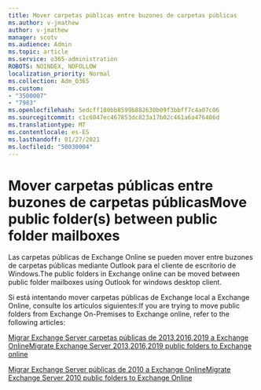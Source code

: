 ```yaml
---
title: Mover carpetas públicas entre buzones de carpetas públicas
ms.author: v-jmathew
author: v-jmathew
manager: scotv
ms.audience: Admin
ms.topic: article
ms.service: o365-administration
ROBOTS: NOINDEX, NOFOLLOW
localization_priority: Normal
ms.collection: Adm_O365
ms.custom:
- "3500007"
- "7983"
ms.openlocfilehash: 5edcff180bb8599b882630b09f3bbff7c4a07c06
ms.sourcegitcommit: c1c6047ec467853dc823a17b02c461a6a476406d
ms.translationtype: MT
ms.contentlocale: es-ES
ms.lasthandoff: 01/27/2021
ms.locfileid: "50030004"
---
```

# <a name="move-public-folders-between-public-folder-mailboxes"></a><span data-ttu-id="26471-102">Mover carpetas públicas entre buzones de carpetas públicas</span><span class="sxs-lookup"><span data-stu-id="26471-102">Move public folder(s) between public folder mailboxes</span></span>

<span data-ttu-id="26471-103">Las carpetas públicas de Exchange Online se pueden mover entre buzones de carpetas públicas mediante Outlook para el cliente de escritorio de Windows.</span><span class="sxs-lookup"><span data-stu-id="26471-103">The public folders in Exchange online can be moved between public folder mailboxes using Outlook for windows desktop client.</span></span>

<span data-ttu-id="26471-104">Si está intentando mover carpetas públicas de Exchange local a Exchange Online, consulte los artículos siguientes:</span><span class="sxs-lookup"><span data-stu-id="26471-104">If you are trying to move public folders from Exchange On-Premises to Exchange online, refer to the following articles:</span></span>

[<span data-ttu-id="26471-105">Migrar Exchange Server carpetas públicas de 2013,2016,2019 a Exchange Online</span><span class="sxs-lookup"><span data-stu-id="26471-105">Migrate Exchange Server 2013,2016,2019 public folders to Exchange online</span></span>](https://aka.ms/ModernPFToEXO)

[<span data-ttu-id="26471-106">Migrar Exchange Server públicas de 2010 a Exchange Online</span><span class="sxs-lookup"><span data-stu-id="26471-106">Migrate Exchange Server 2010 public folders to Exchange Online</span></span>](https://aka.ms/LegacyPFToEXO)
